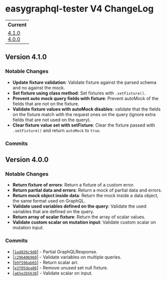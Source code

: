 # easygraphql-tester V4 ChangeLog

<table>
<tr>
<th>Current</th>
</tr>
<tr>
<td>
<a href="#4.1.0">4.1.0</a><br/>
<a href="#4.0.0">4.0.0</a><br/>
</td>
</tr>
</table>

<a id="4.1.0"></a>
## Version 4.1.0

### Notable Changes

* **Update fixture validation**: Validate fixture against the parsed schema and no against the mock.
* **Set fixture using class method**: Set fixtures with `.setFixture()`.
* **Prevent auto mock query fields with fixture**: Prevent autoMock of the fields that are not on the fixture.
* **Validate fixture values with autoMock disables**: validate that the fields on the fixture match with the request ones on the query (ignore extra fields that are not used on the query).
* **Clear fixture value set with setFixture**: Clear the fixture passed with `.setFixture()` and return `autoMock` to `true`.

### Commits


<a id="4.0.0"></a>
## Version 4.0.0

### Notable Changes

* **Return fixture of errors**: Return a fixture of a custom error.
* **Return partial data and errors**: Return a mock of partial data and errors.
* **Return mock object inside data**: Return the mock inside a data object, the same format used on GraphQL.
* **Validate used variables defined on the query**: Validate the used variables that are defined on the query.
* **Return array of scalar fixture**: Return the array of scalar values.
* **Validate custom scalar on mutation input**: Validate custom scalar on mutation input.


### Commits

* [[`1ad826c9d8`](https://github.com/EasyGraphQL/easygraphql-tester/commit/1ad826c9d8)] - Partial GraphQLResponse.
* [[`c296406960`](https://github.com/EasyGraphQL/easygraphql-tester/commit/c296406960)] - Validate variables on multiple queries.
* [[`b9f596ab65`](https://github.com/EasyGraphQL/easygraphql-tester/commit/b9f596ab65)] - Return scalar arr.
* [[`e3f05dea86`](https://github.com/EasyGraphQL/easygraphql-tester/commit/e3f05dea86)] - Remove unused set null fixture.
* [[`a65e2b5638`](https://github.com/EasyGraphQL/easygraphql-tester/commit/a65e2b5638)] - Validate scalar on input.
